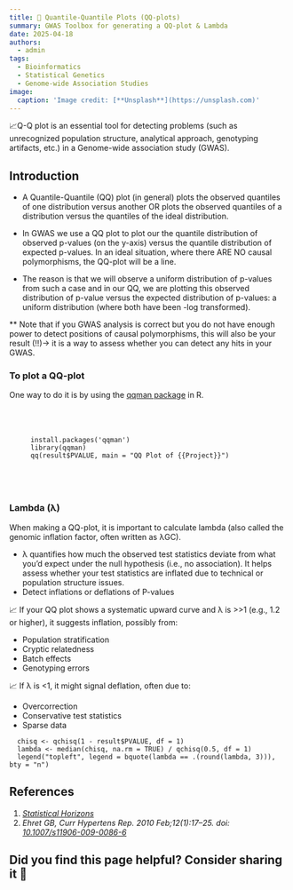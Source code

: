 ```yaml
---
title: 🧰 Quantile-Quantile Plots (QQ-plots)
summary: GWAS Toolbox for generating a QQ-plot & Lambda
date: 2025-04-18
authors:
  - admin
tags:
  - Bioinformatics
  - Statistical Genetics
  - Genome-wide Association Studies
image:
  caption: 'Image credit: [**Unsplash**](https://unsplash.com)'
---
```


📈Q-Q plot is an essential tool for detecting problems (such as unrecognized population structure, analytical approach, genotyping artifacts, etc.) in a Genome-wide association study (GWAS). 

## Introduction

* A Quantile-Quantile (QQ) plot (in general) plots the observed quantiles of one distribution versus another OR plots the observed quantiles of a distribution versus the quantiles of the ideal distribution.

* In GWAS we use a QQ plot to plot our the quantile distribution of observed p-values (on the y-axis) versus the quantile distribution of expected p-values. In an ideal situation, where there ARE NO causal polymorphisms, the QQ-plot will be a line. 

* The reason is that we will observe a uniform distribution of p-values from such a case and in our QQ, we are plotting this observed distribution of p-value versus the expected distribution of p-values: a uniform distribution (where both have been -log transformed).

** Note that if you GWAS analysis is correct but you do not have enough power to detect positions of causal polymorphisms, this will also be your result (!!)-> it is a way to assess whether you can detect any hits in your GWAS.

### To plot a QQ-plot

One way to do it is by using the [qqman package](https://cran.r-project.org/web/packages/qqman/vignettes/qqman.html) in R. 

<div class="highlight" style="padding: 1.5rem;">
<pre class="chroma">
<code>
  install.packages('qqman')
  library(qqman)
  qq(result$PVALUE, main = "QQ Plot of {{Project}}")  
</code>
</pre>
</div>

### Lambda (λ)
When making a QQ-plot, it is important to calculate lambda (also called the genomic inflation factor, often written as λGC).

* λ quantifies how much the observed test statistics deviate from what you’d expect under the null hypothesis (i.e., no association). It helps assess whether your test statistics are inflated due to technical or population structure issues.
* Detect inflations or deflations of P-values

📈 If your QQ plot shows a systematic upward curve and λ is >>1 (e.g., 1.2 or higher), it suggests inflation, possibly from:
* Population stratification
* Cryptic relatedness
* Batch effects
* Genotyping errors

📈 If λ is <1, it might signal deflation, often due to:
* Overcorrection
* Conservative test statistics
* Sparse data

```markmap {height="200px"}
  chisq <- qchisq(1 - result$PVALUE, df = 1)
  lambda <- median(chisq, na.rm = TRUE) / qchisq(0.5, df = 1)
  legend("topleft", legend = bquote(lambda == .(round(lambda, 3))), bty = "n")
```


## References
1. _[Statistical Horizons](https://statisticalhorizons.com/wp-content/uploads/2022/04/SG-Sample-Materials-1.pdf)_
2. _Ehret GB, Curr Hypertens Rep. 2010 Feb;12(1):17–25. doi: [10.1007/s11906-009-0086-6](https://pmc.ncbi.nlm.nih.gov/articles/PMC2865585/)_

## Did you find this page helpful? Consider sharing it 🙌
